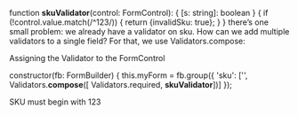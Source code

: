 function **skuValidator**(control: FormControl): { [s: string]: boolean } {
if (!control.value.match(/^123/)) {
return {invalidSku: true};
}
}
there’s one small problem: we
already have a validator on sku. How can we add multiple validators to a single field?
For that, we use Validators.compose:

Assigning the Validator to the FormControl

constructor(fb: FormBuilder) {
this.myForm = fb.group({
    'sku': ['', Validators.**compose**([
    Validators.required, **skuValidator**])]
});
<div *ngIf="sku.hasError('invalidSku')"
    class="ui error message">SKU must begin with <span>123</span></div>
